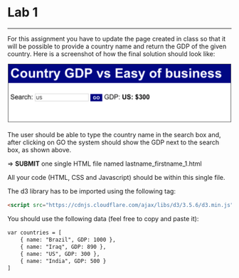 # Lab 1
-----------------------------------------------
For this assignment you have to update the page created in class so that it 
will be possible to provide a country name and return the GDP of the given 
country. Here is a screenshot of how the final solution should look like:


![alt text](img/lab1.png "Output Image")


The user should be able to type the country name in the search box and, after clicking on GO the system should show the GDP next to the search box, as shown above.

=> **SUBMIT** one single HTML file named lastname_firstname_1.html

All your code (HTML, CSS and Javascript) should be within this single file. 

The d3 library has to be imported using the following tag: 
```html
<script src="https://cdnjs.cloudflare.com/ajax/libs/d3/3.5.6/d3.min.js" charset="utf-8"></script>
```


You should use the following data (feel free to copy and paste it):

```javasscript
var countries = [
    { name: "Brazil", GDP: 1000 },
    { name: "Iraq", GDP: 890 },
    { name: "US", GDP: 300 },
    { name: "India", GDP: 500 }
]
```
